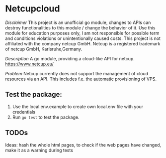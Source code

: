 # Netcupcloud
*Disclaimer*
This project is an unofficial go module, changes to APIs can destroy functionalities to this module / change  the behavior of it. Use this module for education purposes only, I am not responsible for possible term and conditions violations or unintentionally caused costs. This project is not affiliated with the company netcup GmbH. Netcup is a registered trademark of netcup GmbH, Karlsruhe,Germany.

*Description*
A go module, providing a cloud-like API for netcup. 
https://www.netcup.eu/

*Problem*
Netcup currently does not support the management of cloud resources via an API. 
This includes f.e. the automatic provisioning of VPS.


## Test the package:
1. Use the local.env.example to create own local.env file with your credentials
2. Run ```go test``` to test the package.


## TODOs
Ideas:
hash the whole html pages, to check if the web pages have changed, make it as a warning during tests